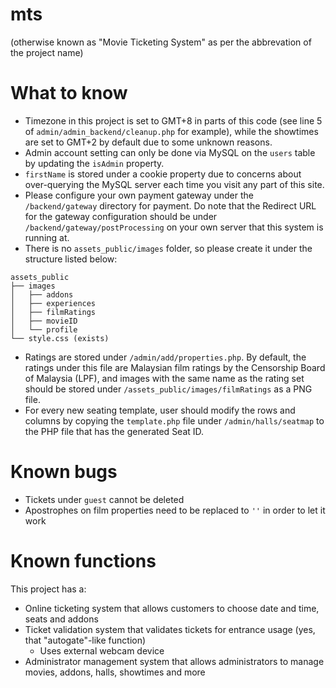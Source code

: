 # mts

(otherwise known as "Movie Ticketing System" as per the abbrevation of the project name)

# What to know

- Timezone in this project is set to GMT+8 in parts of this code (see line 5 of `admin/admin_backend/cleanup.php` for example), while the showtimes are set to GMT+2 by default due to some unknown reasons.
- Admin account setting can only be done via MySQL on the `users` table by updating the `isAdmin` property.
- `firstName` is stored under a cookie property due to concerns about over-querying the MySQL server each time you visit any part of this site.
- Please configure your own payment gateway under the `/backend/gateway` directory for payment. Do note that the Redirect URL for the gateway configuration should be under `/backend/gateway/postProcessing` on your own server that this system is running at.
- There is no `assets_public/images` folder, so please create it under the structure listed below:

```
assets_public
├── images
│   ├── addons
│   ├── experiences
│   ├── filmRatings
│   ├── movieID
│   └── profile
└── style.css (exists)
```

- Ratings are stored under `/admin/add/properties.php`. By default, the ratings under this file are Malaysian film ratings by the Censorship Board of Malaysia (LPF), and images with the same name as the rating set should be stored under `/assets_public/images/filmRatings` as a PNG file.
- For every new seating template, user should modify the rows and columns by copying the `template.php` file under `/admin/halls/seatmap` to the PHP file that has the generated Seat ID.

# Known bugs

- Tickets under `guest` cannot be deleted
- Apostrophes on film properties need to be replaced to `''` in order to let it work

# Known functions

This project has a:

- Online ticketing system that allows customers to choose date and time, seats and addons
- Ticket validation system that validates tickets for entrance usage (yes, that "autogate"-like function)
  - Uses external webcam device
- Administrator management system that allows administrators to manage movies, addons, halls, showtimes and more
